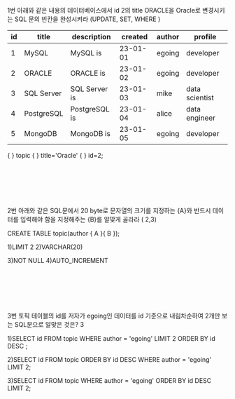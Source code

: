 1번 아래와 같은 내용의 데이터베이스에서 id 2의 title ORACLE을 Oracle로 변경시키는 SQL 문의 빈칸을 완성시켜라 (UPDATE, SET, WHERE )

| id  | title      | description   | created  | author | profile        |
| --- | ---------- | ------------- | -------- | ------ | -------------- |
| 1   | MySQL      | MySQL is      | 23-01-01 | egoing | developer      |
| 2   | ORACLE     | ORACLE is     | 23-01-02 | egoing | developer      |
| 3   | SQL Server | SQL Server is | 23-01-03 | mike   | data scientist |
| 4   | PostgreSQL | PostgreSQL is | 23-01-04 | alice  | data engineer  |
| 5   | MongoDB    | MongoDB is    | 23-01-05 | egoing | developer      |

{           } topic {      } title='Oracle' {          } id=2;

    

    

    

2번  아래와 같은 SQL문에서  20 byte로 문자열의 크기를 지정하는 {A}와 반드시 데이터를 입력해야 함을 지정해주는 {B}를 알맞게 골라라 ( 2,3)

CREATE TABLE topic(author {       A      }{       B        });

1)LIMIT 2
2)VARCHAR(20)

3)NOT NULL
4)AUTO_INCREMENT

    

    

    

3번 토픽 테이블의 id를 저자가 egoing인 데이터를 id 기준으로 내림차순하여 2개만 보는 SQL문으로 알맞은 것은? 3

1)SELECT id FROM topic WHERE author = 'egoing' LIMIT 2 ORDER BY id DESC ;

2)SELECT id FROM topic ORDER BY id DESC WHERE author = 'egoing'  LIMIT 2;

3)SELECT id FROM topic WHERE author = 'egoing' ORDER BY id DESC LIMIT 2;
